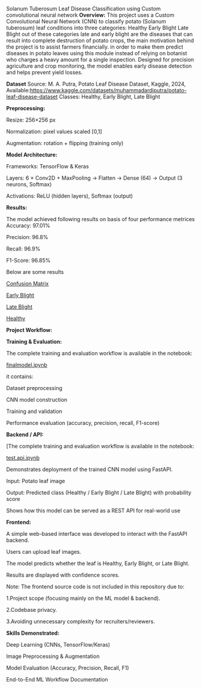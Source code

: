 Solanum Tuberosum Leaf Disease Classification using Custom convolutional neural network
**Overview:**
This project uses a Custom Convolutional Neural Network (CNN) to classify potato (Solanum tuberosum) leaf conditions into three categories:
Healthy
Early Blight
Late Blight
out of these categories late and early blight are the diseases that can result into complete destruction of potato crops, the main motivation behind the project is to assist farmers financially. in order to make them predict diseases in potato leaves using this module instead of relying on botanist who charges a heavy amount for a single inspection.
Designed for precision agriculture and crop monitoring, the model enables early disease detection and helps prevent yield losses.

**Dataset**
Source: M. A. Putra, Potato Leaf Disease Dataset, Kaggle, 2024, Available:https://www.kaggle.com/datasets/muhammadardiputra/potato-leaf-disease-dataset
Classes: Healthy, Early Blight, Late Blight

**Preprocessing:**

Resize: 256×256 px

Normalization: pixel values scaled [0,1]

Augmentation: rotation + flipping (training only)

**Model Architecture:**

Frameworks: TensorFlow & Keras

Layers: 6 × Conv2D + MaxPooling → Flatten → Dense (64) → Output (3 neurons, Softmax)

Activations: ReLU (hidden layers), Softmax (output)

**Results:**

The model achieved following results on basis of four performance metrices
Accuracy: 97.01%

Precision: 96.8%

Recall: 96.9%

F1-Score: 96.85%

Below are some results 

[Confusion Matrix](Result_images/Confusion%20matrix.png)  

[Early Blight](Result_images/Early%20blight.png)  

[Late Blight](Result_images/Late%20blight.png)

[Healthy](Result_images/healthy.png)


**Project Workflow:**

**Training & Evaluation:**

The complete training and evaluation workflow is available in the notebook:  

[finalmodel.ipynb](finalmodel.ipynb)

it contains:

Dataset preprocessing

CNN model construction

Training and validation

Performance evaluation (accuracy, precision, recall, F1-score)

**Backend / API:**

[The complete training and evaluation workflow is available in the notebook:  

[test.api.ipynb](test.api.ipynb)

Demonstrates deployment of the trained CNN model using FastAPI.

Input: Potato leaf image

Output: Predicted class (Healthy / Early Blight / Late Blight) with probability score

Shows how this model can be served as a REST API for real-world use

**Frontend:**

A simple web-based interface was developed to interact with the FastAPI backend.

Users can upload leaf images.

The model predicts whether the leaf is Healthy, Early Blight, or Late Blight.

Results are displayed with confidence scores.

Note: The frontend source code is not included in this repository due to:

1.Project scope (focusing mainly on the ML model & backend).

2.Codebase privacy.

3.Avoiding unnecessary complexity for recruiters/reviewers.


**Skills Demonstrated:**

Deep Learning (CNNs, TensorFlow/Keras)

Image Preprocessing & Augmentation

Model Evaluation (Accuracy, Precision, Recall, F1)

End-to-End ML Workflow Documentation


